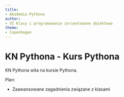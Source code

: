 ```yaml
---
title:
- Akademia Pythona
author:
- VI Klasy i programowanie zorientowane obiektowo
theme:
- Copenhagen
---
```



# KN Pythona - Kurs Pythona

KN Pythona wita na kursie Pythona.

Plan:

+ Zaawansowane zagadnienia związane z klasami